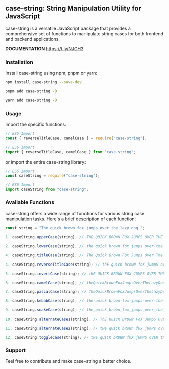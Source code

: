 ## case-string: String Manipulation Utility for JavaScript

case-string is a versatile JavaScript package that provides a comprehensive set of functions to manipulate string cases for both frontend and backend applications.

**DOCUMENTATION** https://t.ly/NJGH3

### Installation

Install case-string using npm, pnpm or yarn:

```bash
npm install case-string --save-dev
```

```bash
pnpm add case-string -D
```

```bash
yarn add case-string -D
```

### Usage

Import the specific functions:

```javascript
// ES5 Import
const { reverseTitleCase, camelCase } = require("case-string");

// ES6 Import
import { reverseTitleCase, camelCase } from "case-string";
```

or import the entire case-string library:

```javascript
// ES5 Import
const caseString = require("case-string");

// ES6 Import
import caseString from "case-string";
```

### Available Functions

case-string offers a wide range of functions for various string case manipulation tasks. Here's a brief description of each function:

```javascript
const string = "The quick brown fox jumps over the lazy dog.";

1. caseString.upperCase(string); // THE QUICK BROWN FOX JUMPS OVER THE LAZY DOG.

2. caseString.lowerCase(string); // the quick brown fox jumps over the lazy dog.

4. caseString.titleCase(string); // The Quick Brown Fox Jumps Over The Lazy Dog.

4. caseString.reverseTitleCase(string); // thE quicK browN foX jumpS oveR thE lazY dog.

5. caseString.invertCase(string); // tHE QUICK BROWN FOX JUMPS OVER THE LAZY DOG..

6. caseString.camelCase(string); // theQuickBrownFoxJumpsOverTheLazyDog.

7. caseString.pascalCase(string); // TheQuickBrownFoxJumpsOverTheLazyDog

8. caseString.kebabCase(string); // the-quick-brown-fox-jumps-over-the-lazy-dog.

9. caseString.snakeCase(string); // the_quick_brown_fox_jumps_over_the_lazy_dog.

10. caseString.alternateCase1(string); // ThE QuIcK BrOwN FoX JuMpS OvEr tHe lAzY DoG.

11. caseString.alternateCase2(string); // tHe qUiCk bRoWn fOx jUmPs oVeR ThE LaZy dOg.

12. caseString.toggleCase(string); // tHE qUICK bROWN fOX jUMPS oVER tHE lAZY dOG.
```

### Support

Feel free to contribute and make case-string a better choice.

